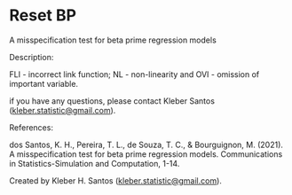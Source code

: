 # Reset BP
A misspecification test for beta prime regression models

Description:

FLI - incorrect link function; NL - non-linearity and OVI - omission of important variable.

if you have any questions, please contact Kleber Santos (kleber.statistic@gmail.com).

References:

dos Santos, K. H., Pereira, T. L., de Souza, T. C., & Bourguignon, M. (2021). A misspecification test for beta prime regression models. Communications in Statistics-Simulation and Computation, 1-14.

Created by Kleber H. Santos (kleber.statistic@gmail.com).
